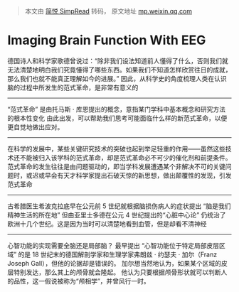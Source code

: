 > 本文由 [简悦 SimpRead](http://ksria.com/simpread/) 转码， 原文地址 [mp.weixin.qq.com](https://mp.weixin.qq.com/s/ZHGnBWWQdUrnyYCYMYCfPg)

**Imaging Brain Function With EEG**
===================================
德国诗人和科学家歌德曾说过：“除非我们设法知道前人懂得了什么，否则我们就无法清楚地明白我们究竟懂得了哪些东西。如果我们不知道怎样欣赏往日的成就，那么我们也就不能真正理解如今的进展。” 
因此，从科学史的角度梳理人类在认识脑的过程中所发生的范式革命，是非常有意义的
___
“范式革命” 是由托马斯 · 库恩提出的概念，意指某门学科中基本概念和研究方法的根本性变化
由此出发，可以帮助我们思考可能面临什么样的新范式革命，以便更自觉地做出应对。
***
在科学的发展中，某些关键研究技术的突破也起到举足轻重的作用——虽然这些技术还不能被归入该学科的范式革命，却是范式革命必不可少的催化剂和前提条件。
范式革命的发生往往是由问题驱动的，即当学科发展遭遇某个非解决不可的关键问题时，或迟或早会有天才科学家提出石破天惊的新思想，做出颠覆性的发现，引发范式革命

___
古希腊医生希波克拉底早在公元前 5 世纪就根据脑损伤病人的症状提出 “脑是我们精神生活的所在地”
但由亚里士多德在公元 4 世纪提出的“心脏中心论” 仍统治了欧洲十几个世纪。这是因为当时可以清楚地看到血管，但是却看不清神经
___
心智功能的实现需要全脑还是局部脑？
最早提出 “心智功能位于特定局部皮层区域” 的是 18 世纪末的德国解剖学家和生理学家弗朗兹 · 约瑟夫 · 加尔（Franz Joseph Gall），但他的论据却是错误的。
加尔想当然地认为，如果某个区域的皮层特别发达，那么其上的颅骨就会隆起。
他认为只要根据颅骨形状就可以判断人的品性，这一假说被称为“颅相学”，并曾风行一时。
